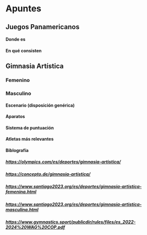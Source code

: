# Apuntes
## Juegos Panamericanos
#### Donde es
#### En qué consisten
## Gimnasia Artística
### Femenino
### Masculino
#### Escenario (disposición genérica)
#### Aparatos
#### Sistema de puntuación
#### Atletas más relevantes
#### Biblografía
##### https://olympics.com/es/deportes/gimnasia-artistica/ 
##### https://concepto.de/gimnasia-artistica/
##### https://www.santiago2023.org/es/deportes/gimnasia-artistica-femenina.html
##### https://www.santiago2023.org/es/deportes/gimnasia-artistica-masculina.html
##### https://www.gymnastics.sport/publicdir/rules/files/es_2022-2024%20WAG%20COP.pdf 
